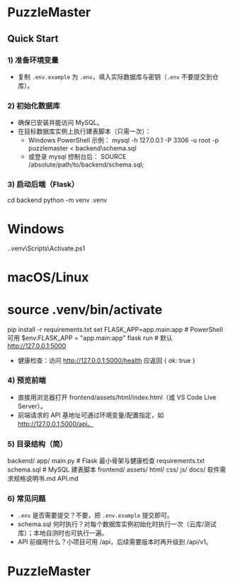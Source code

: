 # PuzzleMaster

## Quick Start

### 1) 准备环境变量
- 复制 `.env.example` 为 `.env`，填入实际数据库与密钥（`.env` 不要提交到仓库）。

### 2) 初始化数据库
- 确保已安装并能访问 MySQL。
- 在目标数据库实例上执行建表脚本（只需一次）：
  - Windows PowerShell 示例：
    mysql -h 127.0.0.1 -P 3306 -u root -p puzzlemaster < backend\schema.sql
  - 或登录 mysql 控制台后：
    SOURCE /absolute/path/to/backend/schema.sql;

### 3) 启动后端（Flask）
cd backend
python -m venv .venv
# Windows
.\.venv\Scripts\Activate.ps1
# macOS/Linux
# source .venv/bin/activate
pip install -r requirements.txt
set FLASK_APP=app.main:app  # PowerShell 可用 $env:FLASK_APP = "app.main:app"
flask run  # 默认 http://127.0.0.1:5000

- 健康检查：访问 http://127.0.0.1:5000/health 应返回 { ok: true }

### 4) 预览前端
- 直接用浏览器打开 frontend/assets/html/index.html（或 VS Code Live Server）。
- 前端请求的 API 基地址可通过环境变量/配置指定，如 http://127.0.0.1:5000/api。

### 5) 目录结构（简）
backend/
  app/
    main.py        # Flask 最小骨架与健康检查
  requirements.txt
  schema.sql       # MySQL 建表脚本
frontend/
  assets/
    html/ css/ js/
docs/
  软件需求规格说明书.md
  API.md

### 6) 常见问题
- `.env` 是否需要提交？不要，把 `.env.example` 提交即可。
- schema.sql 何时执行？对每个数据库实例初始化时执行一次（云库/测试库）；本地自测时也可执行一遍。
- API 前缀用什么？小项目可用 /api，后续需要版本时再升级到 /api/v1。
# PuzzleMaster